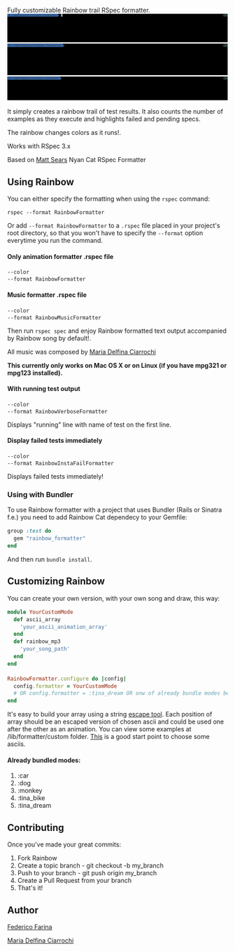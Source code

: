 Fully customizable Rainbow trail RSpec formatter.
![](data/tina_bike.gif)
![](data/tina_dream.gif)
![](data/car.gif)

It simply creates a rainbow trail of test results. It also counts the number of examples as they execute and highlights failed and pending specs.

The rainbow changes colors as it runs!.

Works with RSpec 3.x

Based on [Matt Sears](https://github.com/mattsears/nyan-cat-formatter) Nyan Cat RSpec Formatter

Using  Rainbow
---------------

You can either specify the formatting when using the `rspec` command:

    rspec --format RainbowFormatter

Or add `--format RainbowFormatter` to a `.rspec` file placed in your project's root directory,
so that you won't have to specify the `--format` option everytime you run the command.

#### Only animation formatter .rspec file
```
--color
--format RainbowFormatter
```

#### Music formatter .rspec file
```
--color
--format RainbowMusicFormatter
```

Then run `rspec spec` and enjoy Rainbow formatted text output accompanied by Rainbow song by default!.

All music was composed by [Maria Delfina Ciarrochi](https://soundcloud.com/mariadelfinaciarrochi)

**This currently only works on Mac OS X or on Linux (if you have mpg321 or mpg123 installed).**

#### With running test output
```
--color
--format RainbowVerboseFormatter
```

Displays "running" line with name of test on the first line.


#### Display failed tests immediately
```
--color
--format RainbowInstaFailFormatter
```

Displays failed tests immediately!


### Using with Bundler

To use Rainbow formatter with a project that uses Bundler (Rails or Sinatra f.e.) you need to add Rainbow Cat dependecy to your Gemfile:

```ruby
group :test do
  gem "rainbow_formatter"
end
```

And then run `bundle install`.

Customizing Rainbow
---------------------------------
You can create your own version, with your own song and draw, this way:

```ruby
module YourCustomMode
  def ascii_array
    'your_ascii_animation_array'
  end
  def rainbow_mp3
    'your_song_path'
  end
end

RainbowFormatter.configure do |config|
  config.formatter = YourCustomMode
  # OR config.formatter = :tina_dream OR onw of already bundle modes below
end
```

It's easy to build your array using a string [escape tool](https://www.freeformatter.com/java-dotnet-escape.html#ad-output). Each position of array should be an escaped version of chosen ascii and could be used one after the other as an animation. You can view some examples at /lib/formatter/custom folder. [This](https://www.asciiart.eu) is a good start point to choose some asciis.

#### Already bundled modes:

1. :car
2. :dog
3. :monkey
4. :tina_bike
5. :tina_dream

Contributing
----------

Once you've made your great commits:

1. Fork Rainbow
2. Create a topic branch - git checkout -b my_branch
3. Push to your branch - git push origin my_branch
4. Create a Pull Request from your branch
5. That's it!

Author
----------
[Federico Farina](https://github.com/fedefa)

[Maria Delfina Ciarrochi](https://soundcloud.com/mariadelfinaciarrochi)
